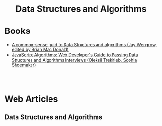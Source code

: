 <h1 align="center">
Data Structures and Algorithms
</h1>

# Books

* [A common-sense guid to Data Structures and algorithms (Jay Wengrow, edited by Brian Mac Donald)](a-common-sense-guid-to-data-structures-and-algorithms.md)
* [JavaScript Algorithms: Web Developer's Guide to Passing Data Structures and Algorithms Interviews (Oleksii Trekhleb, Sophia Shoemaker)](javascript-algorithms-web-developer-guid-to-passing-interviews.md)



<br><br>

# Web Articles 

## Data Structures and Algorithms


<br>